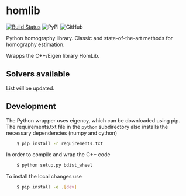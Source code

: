 # homlib

[![Build Status](https://travis-ci.com/marcusvaltonen/python-homlib.svg?branch=main)](https://travis-ci.com/marcusvaltonen/python-homlib)
![PyPI](https://img.shields.io/pypi/v/homlib)
![GitHub](https://img.shields.io/github/license/marcusvaltonen/python-homlib)

Python homography library. Classic and state-of-the-art methods for homography estimation.

Wrapps the C++/Eigen library HomLib.

## Solvers available
List will be updated.

## Development
The Python wrapper uses eigency, which can be downloaded using pip. The requirements.txt
file in the `python` subdirectory also installs the necessary dependencies (numpy and cython)
```bash
    $ pip install -r requirements.txt
```
In order to compile and wrap the C++ code
```bash
    $ python setup.py bdist_wheel
```
To install the local changes use
```bash
    $ pip install -e .[dev]
```
